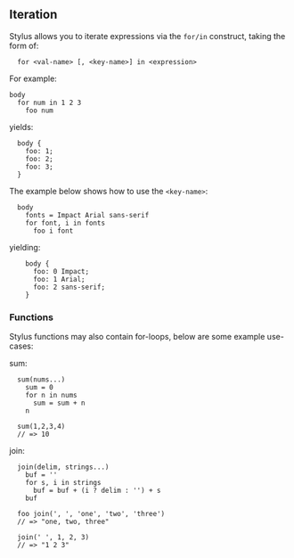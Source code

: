 
## Iteration

 Stylus allows you to iterate expressions via the `for/in` construct, taking the form of:
 
      for <val-name> [, <key-name>] in <expression>

For example:

    body
      for num in 1 2 3
        foo num

yields:

      body {
        foo: 1;
        foo: 2;
        foo: 3;
      }

The example below shows how to use the `<key-name>`:

      body
        fonts = Impact Arial sans-serif
        for font, i in fonts
          foo i font

yielding:

        body {
          foo: 0 Impact;
          foo: 1 Arial;
          foo: 2 sans-serif;
        }

### Functions

 Stylus functions may also contain for-loops, below are some example use-cases:

sum:

      sum(nums...)
        sum = 0
        for n in nums
          sum = sum + n
        n

      sum(1,2,3,4)
      // => 10

join:

      join(delim, strings...)
        buf = ''
        for s, i in strings
          buf = buf + (i ? delim : '') + s
        buf

      foo join(', ', 'one', 'two', 'three')
      // => "one, two, three"

      join(' ', 1, 2, 3)
      // => "1 2 3"
